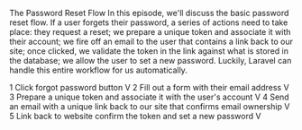 The Password Reset Flow
In this episode, we'll discuss the basic password reset flow. If a user forgets their password, a series of actions need to take place: they request a reset; we prepare a unique token and associate it with their account; we fire off an email to the user that contains a link back to our site; once clicked, we validate the token in the link against what is stored in the database; we allow the user to set a new password. Luckily, Laravel can handle this entire workflow for us automatically.

1 Click forgot password button V
2 Fill out a form with their email address V
3 Prepare a unique token and associate it with the user's account V
4 Send an email with a unique link back to our site that confirms email ownership V
5 Link back to website confirm the token and set a new password V
 
